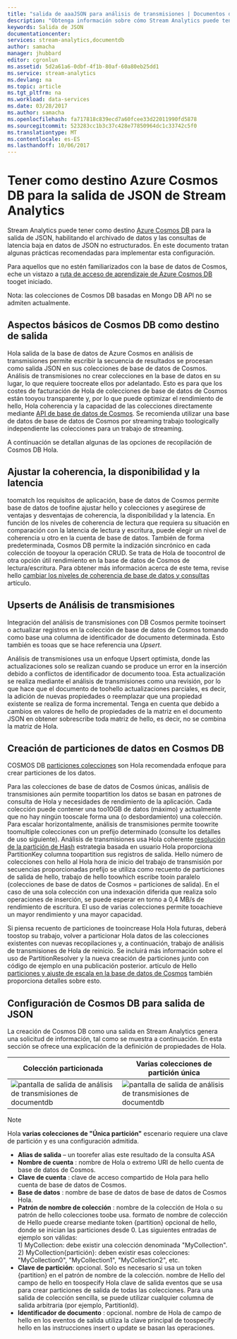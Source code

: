 ```yaml
---
title: "salida de aaaJSON para análisis de transmisiones | Documentos de Microsoft"
description: "Obtenga información sobre cómo Stream Analytics puede tener como destino Azure Cosmos DB para la salida de JSON, para el archivado de datos y las consultas de latencia baja en datos de JSON no estructurados."
keywords: Salida de JSON
documentationcenter: 
services: stream-analytics,documentdb
author: samacha
manager: jhubbard
editor: cgronlun
ms.assetid: 5d2a61a6-0dbf-4f1b-80af-60a80eb25dd1
ms.service: stream-analytics
ms.devlang: na
ms.topic: article
ms.tgt_pltfrm: na
ms.workload: data-services
ms.date: 03/28/2017
ms.author: samacha
ms.openlocfilehash: fa717818c839ecd7a60fcee33d22011990fd5878
ms.sourcegitcommit: 523283cc1b3c37c428e77850964dc1c33742c5f0
ms.translationtype: MT
ms.contentlocale: es-ES
ms.lasthandoff: 10/06/2017
---
```

# <a name="target-azure-cosmos-db-for-json-output-from-stream-analytics"></a>Tener como destino Azure Cosmos DB para la salida de JSON de Stream Analytics
Stream Analytics puede tener como destino [Azure Cosmos DB](https://azure.microsoft.com/services/documentdb/) para la salida de JSON, habilitando el archivado de datos y las consultas de latencia baja en datos de JSON no estructurados. En este documento tratan algunas prácticas recomendadas para implementar esta configuración.

Para aquellos que no estén familiarizados con la base de datos de Cosmos, eche un vistazo a [ruta de acceso de aprendizaje de Azure Cosmos DB](https://azure.microsoft.com/documentation/learning-paths/documentdb/) tooget iniciado. 

Nota: las colecciones de Cosmos DB basadas en Mongo DB API no se admiten actualmente. 

## <a name="basics-of-cosmos-db-as-an-output-target"></a>Aspectos básicos de Cosmos DB como destino de salida
Hola salida de la base de datos de Azure Cosmos en análisis de transmisiones permite escribir la secuencia de resultados se procesan como salida JSON en sus colecciones de base de datos de Cosmos. Análisis de transmisiones no crear colecciones en la base de datos en su lugar, lo que requiere toocreate ellos por adelantado. Esto es para que los costes de facturación de Hola de colecciones de base de datos de Cosmos están tooyou transparente y, por lo que puede optimizar el rendimiento de hello, Hola coherencia y la capacidad de las colecciones directamente mediante [API de base de datos de Cosmos](https://msdn.microsoft.com/library/azure/dn781481.aspx). Se recomienda utilizar una base de datos de base de datos de Cosmos por streaming trabajo toologically independiente las colecciones para un trabajo de streaming.

A continuación se detallan algunas de las opciones de recopilación de Cosmos DB Hola.

## <a name="tune-consistency-availability-and-latency"></a>Ajustar la coherencia, la disponibilidad y la latencia
toomatch los requisitos de aplicación, base de datos de Cosmos permite base de datos de toofine ajustar hello y colecciones y asegúrese de ventajas y desventajas de coherencia, la disponibilidad y la latencia. En función de los niveles de coherencia de lectura que requiera su situación en comparación con la latencia de lectura y escritura, puede elegir un nivel de coherencia u otro en la cuenta de base de datos. También de forma predeterminada, Cosmos DB permite la indización sincrónico en cada colección de tooyour la operación CRUD. Se trata de Hola de toocontrol de otra opción útil rendimiento en la base de datos de Cosmos de lectura/escritura. Para obtener más información acerca de este tema, revise hello [cambiar los niveles de coherencia de base de datos y consultas](../documentdb/documentdb-consistency-levels.md) artículo.

## <a name="upserts-from-stream-analytics"></a>Upserts de Análisis de transmisiones
Integración del análisis de transmisiones con DB Cosmos permite tooinsert o actualizar registros en la colección de base de datos de Cosmos tomando como base una columna de identificador de documento determinada. Esto también es tooas que se hace referencia una *Upsert*.

Análisis de transmisiones usa un enfoque Upsert optimista, donde las actualizaciones solo se realizan cuando se produce un error en la inserción debido a conflictos de identificador de documento tooa. Esta actualización se realiza mediante el análisis de transmisiones como una revisión, por lo que hace que el documento de toohello actualizaciones parciales, es decir, la adición de nuevas propiedades o reemplazar que una propiedad existente se realiza de forma incremental. Tenga en cuenta que debido a cambios en valores de hello de propiedades de la matriz en el documento JSON en obtener sobrescribe toda matriz de hello, es decir, no se combina la matriz de Hola.

## <a name="data-partitioning-in-cosmos-db"></a>Creación de particiones de datos en Cosmos DB
COSMOS DB [particiones colecciones](../cosmos-db/partition-data.md) son Hola recomendada enfoque para crear particiones de los datos. 

Para las colecciones de base de datos de Cosmos únicas, análisis de transmisiones aún permite toopartition los datos se basan en patrones de consulta de Hola y necesidades de rendimiento de la aplicación. Cada colección puede contener una too10GB de datos (máximo) y actualmente que no hay ningún tooscale forma una (o desbordamiento) una colección. Para escalar horizontalmente, análisis de transmisiones permite toowrite toomultiple colecciones con un prefijo determinado (consulte los detalles de uso siguiente). Análisis de transmisiones usa Hola coherente [resolución de la partición de Hash](https://msdn.microsoft.com/library/azure/microsoft.azure.documents.partitioning.hashpartitionresolver.aspx) estrategia basada en usuario Hola proporciona PartitionKey columna toopartition sus registros de salida. Hello número de colecciones con hello al Hola hora de inicio del trabajo de transmisión por secuencias proporcionadas prefijo se utiliza como recuento de particiones de salida de hello, trabajo de hello toowhich escribe tooin paralelo (colecciones de base de datos de Cosmos = particiones de salida). En el caso de una sola colección con una indexación diferida que realiza solo operaciones de inserción, se puede esperar en torno a 0,4 MB/s de rendimiento de escritura. El uso de varias colecciones permite tooachieve un mayor rendimiento y una mayor capacidad.

Si piensa recuento de particiones de tooincrease Hola Hola futuras, deberá toostop su trabajo, volver a particionar Hola datos de las colecciones existentes con nuevas recopilaciones y, a continuación, trabajo de análisis de transmisiones de Hola de reinicio. Se incluirá más información sobre el uso de PartitionResolver y la nueva creación de particiones junto con código de ejemplo en una publicación posterior. artículo de Hello [particiones y ajuste de escala en la base de datos de Cosmos](../documentdb/documentdb-partition-data.md) también proporciona detalles sobre esto.

## <a name="cosmos-db-settings-for-json-output"></a>Configuración de Cosmos DB para salida de JSON
La creación de Cosmos DB como una salida en Stream Analytics genera una solicitud de información, tal como se muestra a continuación. En esta sección se ofrece una explicación de la definición de propiedades de Hola.

Colección particionada | Varias colecciones de partición única
---|---
![pantalla de salida de análisis de transmisiones de documentdb](media/stream-analytics-documentdb-output/stream-analytics-documentdb-output-1.png) |  ![pantalla de salida de análisis de transmisiones de documentdb](media/stream-analytics-documentdb-output/stream-analytics-documentdb-output-2.png)


  
> [!NOTE]
> Hola **varias colecciones de "Única partición"** escenario requiere una clave de partición y es una configuración admitida. 

* **Alias de salida** – un toorefer alias este resultado de la consulta ASA  
* **Nombre de cuenta** : nombre de Hola o extremo URI de hello cuenta de base de datos de Cosmos.  
* **Clave de cuenta** : clave de acceso compartido de Hola para hello cuenta de base de datos de Cosmos.  
* **Base de datos** : nombre de base de datos de base de datos de Cosmos Hola.  
* **Patrón de nombre de colección** : nombre de la colección de Hola o su patrón de hello colecciones toobe usa. formato de nombre de colección de Hello puede crearse mediante token {partition} opcional de hello, donde se inician las particiones desde 0. Las siguientes entradas de ejemplo son válidas:  
  1\) MyCollection: debe existir una colección denominada "MyCollection".  
  2\) MyCollection{partición}: deben existir esas colecciones: "MyCollection0", "MyCollection1", "MyCollection2", etc.  
* **Clave de partición**: opcional. Solo es necesario si usa un token {partition} en el patrón de nombre de la colección. nombre de Hello del campo de hello en toospecify Hola clave de salida eventos que se usa para crear particiones de salida de todas las colecciones. Para una salida de colección sencilla, se puede utilizar cualquier columna de salida arbitraria (por ejemplo, PartitionId).  
* **Identificador de documento** : opcional. nombre de Hola de campo de hello en los eventos de salida utiliza la clave principal de toospecify hello en las instrucciones insert o update se basan las operaciones.  
